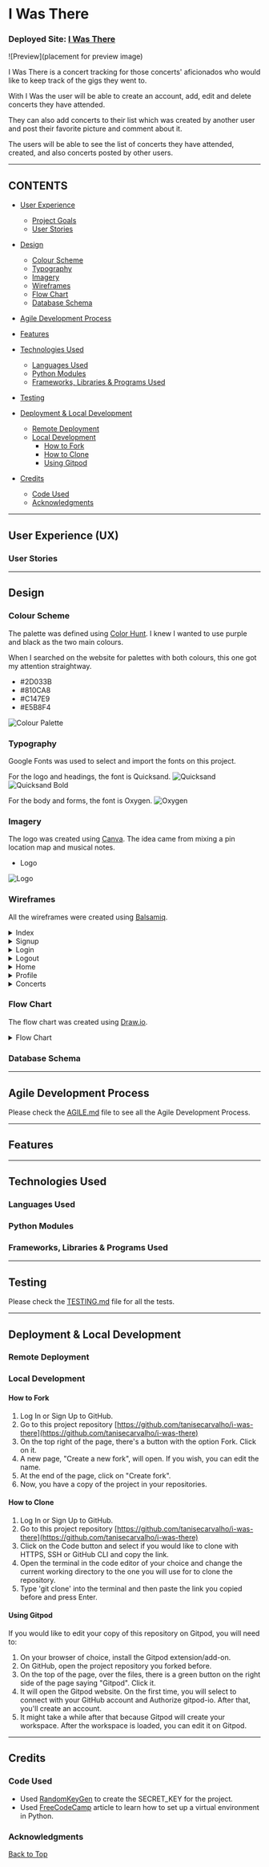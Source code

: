# I Was There

### Deployed Site: [I Was There](https://i-was-there-d5ba14a8429f.herokuapp.com/)

![Preview](placement for preview image)

I Was There is a concert tracking for those concerts' aficionados who would like to keep track of the gigs they went to.

With I Was the user will be able to create an account, add, edit and delete concerts they have attended. 

They can also add concerts to their list which was created by another user and post their favorite picture and comment about it.

The users will be able to see the list of concerts they have attended, created, and also concerts posted by other users.

---

## CONTENTS

* [User Experience](#user-experience-ux)
  * [Project Goals](#project-goals)
  * [User Stories](#user-stories)

* [Design](#design)
  * [Colour Scheme](#colour-scheme)
  * [Typography](#typography)
  * [Imagery](#imagery)
  * [Wireframes](#wireframes)
  * [Flow Chart](#flow-chart)
  * [Database Schema](#database-schema) 

* [Agile Development Process](#agile-development-process)

* [Features](#features)

* [Technologies Used](#technologies-used)
  * [Languages Used](#languages-used)
  * [Python Modules](#python-modules)
  * [Frameworks, Libraries & Programs Used](#frameworks-libraries--programs-used)

* [Testing](#testing)

* [Deployment & Local Development](#deployment--local-development)
  * [Remote Deployment](#remote-deployment)
  * [Local Development](#local-deployment)
    * [How to Fork](#how-to-fork)
    * [How to Clone](#how-to-clone)
    * [Using Gitpod](#using-gitpod)

* [Credits](#credits)
  * [Code Used](#code-used)
  * [Acknowledgments](#acknowledgments)

---

## User Experience (UX)

### User Stories


___

## Design

### Colour Scheme

The palette was defined using [Color Hunt](https://colorhunt.co/palette/2d033b810ca8c147e9e5b8f4). I knew I wanted to use purple and black as the two main colours.

When I searched on the website for palettes with both colours, this one got my attention straightway.

- #2D033B
- #810CA8
- #C147E9
- #E5B8F4

![Colour Palette](docs/colour_palette.png)

### Typography

Google Fonts was used to select and import the fonts on this project.

For the logo and headings, the font is Quicksand.
![Quicksand](docs/quicksand_1.JPG)
![Quicksand Bold](docs/quicksand_2.JPG)

For the body and forms, the font is Oxygen.
![Oxygen](docs/oxygen.JPG)

### Imagery

The logo was created using [Canva](https://www.canva.com/). The idea came from mixing a pin location map and musical notes.

- Logo

![Logo](docs/logo.png)

### Wireframes

All the wireframes were created using [Balsamiq](https://balsamiq.com/).

<details>
  <summary>Index</summary>

  <br>

  ![Index](docs/wireframes/index.png)

</details>

<details>
  <summary>Signup</summary>

  <br>

  ![Signup](docs/wireframes/signup.png)

</details>

<details>
  <summary>Login</summary>

  <br>

  ![Login](docs/wireframes/login.png)

</details>

<details>
  <summary>Logout</summary>

  <br>

  ![Logout](docs/wireframes/logout.png)

</details>

<details>
  <summary>Home</summary>

  <br>

  ![Home](docs/wireframes/home.png)

</details>

<details>
  <summary>Profile</summary>

  <br>

  ![Profile](docs/wireframes/profile.png)

</details>

<details>
  <summary>Concerts</summary>

  <br>

  * My Concerts
  ![My Concerts](docs/wireframes/my_concerts.png)

  <br>

  * Add Concert
  ![Add Concert](docs/wireframes/add_concert.png)

  <br>

  * Add To My List
  ![Add To My List](docs/wireframes/add_to_my_list.png)

  <br>

  * Edit Concert
  ![Edit Concert](docs/wireframes/edit_concert.png)

  <br>

  * Delete Concert
  ![Delete Concert](docs/wireframes/delete_concert.png)

  <br>

  * View Concert
  ![View Concert](docs/wireframes/view_concert.png)

</details>

### Flow Chart

The flow chart was created using [Draw.io](https://draw.io/).

<details>
  <summary>Flow Chart</summary>

  <br>

  ![Flow Chart](docs/flow.png)

</details>

### Database Schema

---

## Agile Development Process

Please check the [AGILE.md](AGILE.md) file to see all the Agile Development Process.

---

## Features


---

## Technologies Used

### Languages Used

### Python Modules

### Frameworks, Libraries & Programs Used

---

## Testing

Please check the [TESTING.md](TESTING.md) file for all the tests.

---

## Deployment & Local Development

### Remote Deployment

### Local Development

#### How to Fork

  1. Log In or Sign Up to GitHub.
  2. Go to this project repository [https://github.com/tanisecarvalho/i-was-there](https://github.com/tanisecarvalho/i-was-there)
  2. On the top right of the page, there's a button with the option Fork. Click on it.
  3. A new page, "Create a new fork", will open. If you wish, you can edit the name.
  4. At the end of the page, click on "Create fork".
  5. Now, you have a copy of the project in your repositories.

#### How to Clone

  1. Log In or Sign Up to GitHub.
  2. Go to this project repository [https://github.com/tanisecarvalho/i-was-there](https://github.com/tanisecarvalho/i-was-there)
  3. Click on the Code button and select if you would like to clone with HTTPS, SSH or GitHub CLI and copy the link.
  4. Open the terminal in the code editor of your choice and change the current working directory to the one you will use for to clone the repository.
  5. Type 'git clone' into the terminal and then paste the link you copied before and press Enter.

#### Using Gitpod
If you would like to edit your copy of this repository on Gitpod, you will need to: 
  1. On your browser of choice, install the Gitpod extension/add-on.
  2. On GitHub, open the project repository you forked before.
  3. On the top of the page, over the files, there is a green button on the right side of the page saying "Gitpod". Click it.
  4. It will open the Gitpod website. On the first time, you will select to connect with your GitHub account and Authorize gitpod-io. After that, you'll create an account.
  5. It might take a while after that because Gitpod will create your workspace.
  After the workspace is loaded, you can edit it on Gitpod.

---

## Credits

### Code Used

- Used [RandomKeyGen](https://randomkeygen.com/) to create the SECRET_KEY for the project.
- Used [FreeCodeCamp](https://www.freecodecamp.org/news/how-to-setup-virtual-environments-in-python/) article to learn how to set up a virtual environment in Python.
 
### Acknowledgments


[Back to Top](<#i-was-there>)